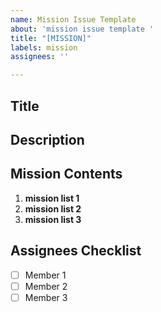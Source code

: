 ```yaml
---
name: Mission Issue Template
about: 'mission issue template '
title: "[MISSION]"
labels: mission
assignees: ''

---
```


## Title

## Description

## Mission Contents
1. **mission list 1**
2. **mission list 2**
3. **mission list 3**

## Assignees Checklist
- [ ] Member 1
- [ ] Member 2
- [ ] Member 3

